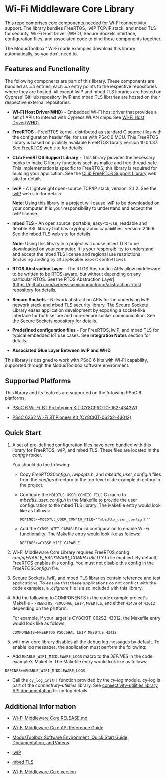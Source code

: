 # Wi-Fi Middleware Core Library
This repo comprises core components needed for Wi-Fi connectivity support. The library bundles FreeRTOS, lwIP TCP/IP stack, and mbed TLS for security, Wi-Fi Host Driver (WHD), Secure Sockets interface, configuration files, and associated code to bind these components together.

The ModusToolbox™ Wi-Fi code examples download this library automatically, so you don't need to.

## Features and Functionality
The following components are part of this library. These components are bundled as *.lib* entries; each *.lib* entry points to the respective repositories where they are hosted. All except lwIP and mbed TLS libraries are hosted on Cypress' GitHub repository. lwIP and mbed TLS libraries are hosted on their respective external repositories.

- **Wi-Fi Host Driver(WHD)** - Embedded Wi-Fi host driver that provides a set of APIs to interact with Cypress WLAN chips. See [Wi-Fi Host Driver(WHD)](https://github.com/cypresssemiconductorco/wifi-host-driver).

- **FreeRTOS** - FreeRTOS kernel, distributed as standard C source files with the configuration header file, for use with PSoC 6 MCU. This FreeRTOS library is based on publicly available FreeRTOS library version 10.0.1.37. See [FreeRTOS](https://github.com/cypresssemiconductorco/freertos) web site for details.

- **CLib FreeRTOS Support Library** - This library provides the necessary hooks to make C library functions such as malloc and free thread-safe. This implementation is specific to FreeRTOS; this library is required for building your application. See the [CLib FreeRTOS Support Library](https://github.com/cypresssemiconductorco/clib-support) web site for details.

- **lwIP** - A Lightweight open-source TCP/IP stack, version: 2.1.2. See the [lwIP](https://savannah.nongnu.org/projects/lwip/) web site for details.

   **Note**: Using this library in a project will cause lwIP to be downloaded on your computer. It is your responsibility to understand and accept the lwIP license.

- **mbed TLS** - An open source, portable, easy-to-use, readable and flexible SSL library that has cryptographic capabilities, version: 2.16.6. See the [mbed TLS](https://tls.mbed.org/) web site for details.

   **Note**: Using this library in a project will cause mbed TLS to be downloaded on your computer. It is your responsibility to understand and accept the mbed TLS license and regional use restrictions (including abiding by all applicable export control laws).

- **RTOS Abstraction Layer** - The RTOS Abstraction APIs allow middleware to be written to be RTOS-aware, but without depending on any particular RTOS. See the RTOS Abstraction Layer](https://github.com/cypresssemiconductorco/abstraction-rtos) repository for details.

- **Secure Sockets** - Network abstraction APIs for the underlying lwIP network stack and mbed TLS security library. The Secure Sockets Library eases application development by exposing a socket-like interface for both secure and non-secure socket communication. See the [Secure Sockets](https://github.com/cypresssemiconductorco/secure-sockets) repository for details.

- **Predefined configuration files** - For FreeRTOS, lwIP, and mbed TLS for typical embedded IoT use cases. See **Integration Notes** section for details.

- **Associated Glue Layer Between lwIP and WHD** 

This library is designed to work with PSoC 6 kits with Wi-Fi capability, supported through the ModusToolbox software environment. 

## Supported Platforms
This library and its features are supported on the following PSoC 6 platforms:

- [PSoC 6 Wi-Fi-BT Prototyping Kit (CY8CPROTO-062-4343W)](https://www.cypress.com/documentation/development-kitsboards/psoc-6-wi-fi-bt-prototyping-kit-cy8cproto-062-4343w)

- [PSoC 62S2 Wi-Fi BT Pioneer Kit (CY8CKIT-062S2-43012)](https://www.cypress.com/documentation/development-kitsboards/psoc-62s2-wi-fi-bt-pioneer-kit-cy8ckit-062s2-43012)

## Quick Start
1. A set of pre-defined configuration files have been bundled with this library for FreeRTOS, lwIP, and mbed TLS. These files are located in the *configs* folder.

   You should do the following:

   - Copy *FreeRTOSConfig.h*, *lwipopts.h*, and *mbedtls_user_config.h* files from the *configs* directory to the top-level code example directory in the project.

   - Configure the `MBEDTLS_USER_CONFIG_FILE` C macro to *mbedtls_user_config.h* in the Makefile to provide the user configuration to the mbed TLS library. The Makefile entry would look like as follows:

       ```
       DEFINES+=MBEDTLS_USER_CONFIG_FILE='"mbedtls_user_config.h"'
       ```

   - Add the `CYBSP_WIFI_CAPABLE` build configuration to enable Wi-Fi functionality. The Makefile entry would look like as follows:

       ```
       DEFINES+=CYBSP_WIFI_CAPABLE
       ```

2. Wi-Fi Middleware Core Library requires FreeRTOS config *configENABLE_BACKWARD_COMPATIBILITY* to be enabled. By default, FreeRTOS enables this config. You must not disable this config in the *FreeRTOSConfig.h* file.

3. Secure Sockets, lwIP, and mbed TLS libraries contain reference and test applications. To ensure that these applications do not conflict with the code examples, a *.cyignore* file is also included with this library.

4. Add the following to COMPONENTS in the code example project's Makefile - `FREERTOS`, `PSOC6HAL`, `LWIP`, `MBEDTLS`, and either `4343W` or `43012` depending on the platform.

   For example, if your target is CY8CKIT-062S2-43012, the Makefile entry would look like as follows:

   ```
   COMPONENTS=FREERTOS PSOC6HAL LWIP MBEDTLS 43012
   ```
5. wifi-mw-core library disables all the debug log messages by default. To enable log messages, the application must perform the following:
 - Add `ENABLE_WIFI_MIDDLEWARE_LOGS` macro to the *DEFINES* in the code example's Makefile. The Makefile entry would look like as follows:
  ```
  DEFINES+=ENABLE_WIFI_MIDDLEWARE_LOGS
  ```
 - Call the `cy_log_init()` function provided by the *cy-log* module. cy-log is part of the *connectivity-utilities* library. See [connectivity-utilities library API documentation](https://cypresssemiconductorco.github.io/connectivity-utilities/api_reference_manual/html/group__logging__utils.html) for cy-log details.

## Additional Information
* [Wi-Fi Middleware Core RELEASE.md](./RELEASE.md)

* [Wi-Fi Middleware Core API Reference Guide](https://cypresssemiconductorco.github.io/wifi-mw-core/api_reference_manual/html/index.html)

* [ModusToolbox Software Environment, Quick Start Guide, Documentation, and Videos](https://www.cypress.com/products/modustoolbox-software-environment)

* [lwIP](https://savannah.nongnu.org/projects/lwip/)

* [mbed TLS](https://tls.mbed.org/)

* [Wi-Fi Middleware Core version](./version.txt)
